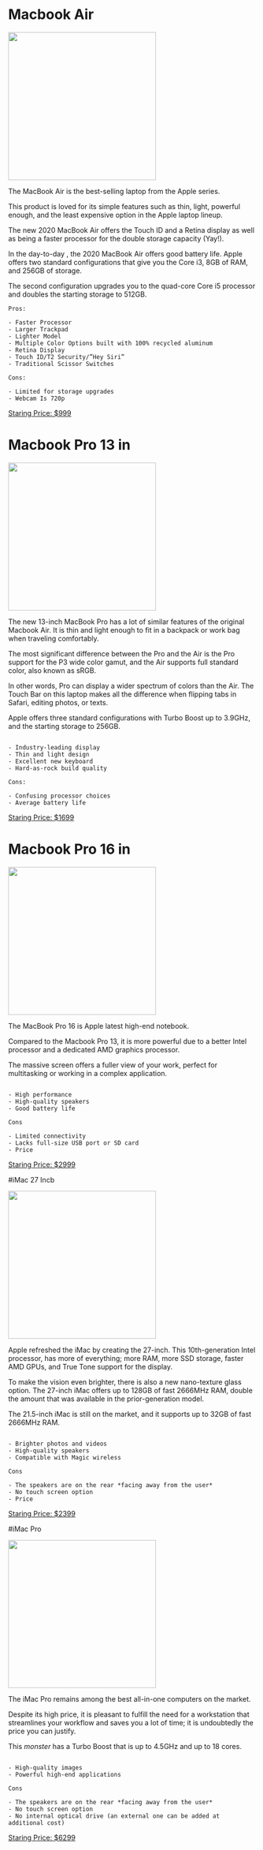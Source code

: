 
# Macbook Air

<img src="https://www.bhphotovideo.com/images/images2500x2500/apple_mwtl2ll_a_13_3_macbook_air_with_1553858.jpg" width="300">

The MacBook Air is the best-selling laptop from the Apple series.

This product is loved for its simple features such as thin, light, powerful enough, and the least expensive option in the Apple laptop lineup.

The new 2020 MacBook Air offers the Touch ID and a Retina display as well as being a faster processor for the double storage capacity (Yay!).

In the day-to-day , the 2020 MacBook Air offers good battery life. Apple offers two standard configurations that give you the Core i3, 8GB of RAM, and 256GB of storage. 

The second configuration upgrades you to the quad-core Core i5 processor and doubles the starting storage to 512GB.

``` 
Pros:

- Faster Processor
- Larger Trackpad
- Lighter Model
- Multiple Color Options built with 100% recycled aluminum
- Retina Display
- Touch ID/T2 Security/”Hey Siri”
- Traditional Scissor Switches

Cons:

- Limited for storage upgrades
- Webcam Is 720p 

```

[Staring Price: $999]( https://www.apple.com/xf/shop/buy-mac/macbook-air)

# Macbook Pro 13 in

<img src="https://store.storeimages.cdn-apple.com/4982/as-images.apple.com/is/mbp13touch-silver-select-202005?wid=892&hei=820&&qlt=80&.v=1587459986844" width="300">

The new 13-inch MacBook Pro has a lot of similar features of the original Macbook Air. It is thin and light enough to fit in a backpack or work bag when traveling comfortably.

The most significant difference between the Pro and the Air is the Pro support for the P3 wide color gamut, and the Air supports full standard color, also known as sRGB.

In other words, Pro can display a wider spectrum of colors than the Air. The Touch Bar on this laptop makes all the difference when flipping tabs in Safari, editing photos, or texts.

Apple offers three standard configurations with Turbo Boost up to 3.9GHz, and the starting storage to 256GB.

``` Pros:

- Industry-leading display
- Thin and light design
- Excellent new keyboard
- Hard-as-rock build quality

Cons:

- Confusing processor choices
- Average battery life

```

[Staring Price: $1699](https://www.apple.com/xf/shop/buy-mac/macbook-pro/13-po)

# Macbook Pro 16 in

<img src="https://www.notebookcheck.net/fileadmin/Notebooks/News/_nc3/Apple_16_Zoll_MacBook_Pro_wird_nicht_was_wir_erwarten.jpg" width="300">

The MacBook Pro 16 is Apple latest high-end notebook. 

Compared to the Macbook Pro 13, it is more powerful due to a better Intel processor and a dedicated AMD graphics processor.

The massive screen offers a fuller view of your work, perfect for multitasking or working in a complex application.

``` Pros:

- High performance
- High-quality speakers
- Good battery life

Cons

- Limited connectivity
- Lacks full-size USB port or SD card
- Price

```

[Staring Price: $2999](https://www.apple.com/xf/shop/buy-mac/macbook-pro/13-po)

#iMac 27 Incb

<img src="https://encrypted-tbn2.gstatic.com/shopping?q=tbn:ANd9GcQdKy8cP6YiDcR9nA5WhD5cdKSxwSFlTuuaK41WQYo9A9LgJzjdND0&usqp=CAc" width="300">

Apple refreshed the iMac by creating the 27-inch. This 10th-generation Intel processor, has more of everything; more RAM, more SSD storage, faster AMD GPUs, and True Tone support for the display.

To make the vision even brighter, there is also a new nano-texture glass option. The 27-inch iMac offers up to 128GB of fast 2666MHz RAM, double the amount that was available in the prior-generation model. 

The 21.5-inch iMac is still on the market, and it supports up to 32GB of fast 2666MHz RAM.

``` Pros:

- Brighter photos and videos  
- High-quality speakers
- Compatible with Magic wireless

Cons

- The speakers are on the rear *facing away from the user*
- No touch screen option
- Price

```

[Staring Price: $2399](https://www.apple.com/ca/shop/buy-mac/imac)

#iMac Pro

<img src="https://store.storeimages.cdn-apple.com/4982/as-images.apple.com/is/imacpro-27-retina-config-hero?wid=394&hei=330&fmt=jpeg&qlt=95&op_usm=0.5,0.5&.v=1584055611394" width="300">

The iMac Pro remains among the best all-in-one computers on the market. 

Despite its high price, it is pleasant to fulfill the need for a workstation that streamlines your workflow and saves you a lot of time; it is undoubtedly the price you can justify.

This *monster* has a Turbo Boost that is up to 4.5GHz and up to 18 cores.

``` Pros:
 
- High-quality images
- Powerful high-end applications

Cons

- The speakers are on the rear *facing away from the user*
- No touch screen option
- No internal optical drive (an external one can be added at additional cost)

```
[Staring Price: $6299](https://www.apple.com/ca/shop/buy-mac/imac-pro)
